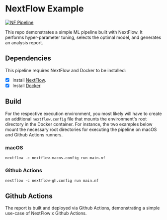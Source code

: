 # NextFlow Example
[![NF Pipeline](https://github.com/dmolitor/nextflow-example/actions/workflows/nf-pipeline.yml/badge.svg)](https://github.com/dmolitor/nextflow-example/actions/workflows/nf-pipeline.yml)

This repo demonstrates a simple ML pipeline built with NextFlow. It performs hyper-parameter
tuning, selects the optimal model, and generates an analysis report.

## Dependencies
This pipeline requires NextFlow and Docker to be installed:
- [x] Install [NextFlow](https://www.nextflow.io/docs/latest/getstarted.html#installation).
- [x] Install [Docker](https://www.docker.com/products/docker-desktop/).

## Build

For the respective execution environment, you most likely will have to create an additional
`nextflow.config` file that mounts the environment's root directory in the Docker container.
For instance, the two examples below mount the necessary root directories for executing the
pipeline on macOS and Github Actions runners.

### macOS
```shell
nextflow -c nextflow-macos.config run main.nf
```

### Github Actions
```shell
nextflow -c nextflow-gh.config run main.nf
```

## Github Actions
The report is built and deployed via Github Actions, demonstrating a simple use-case of
NextFlow x Github Actions.
